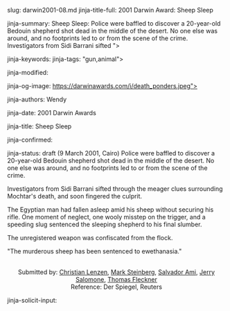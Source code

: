 slug: darwin2001-08.md
jinja-title-full: 2001 Darwin Award: Sheep Sleep

jinja-summary: Sheep Sleep: Police were baffled to discover a 20-year-old Bedouin shepherd shot dead in the middle of the desert. No one else was around, and no footprints led to or from the scene of the crime. Investigators from Sidi Barrani sifted ">

jinja-keywords:
jinja-tags: "gun,animal">

jinja-modified:

jinja-og-image: https://darwinawards.com/i/death_ponders.jpeg">

jinja-authors: Wendy

jinja-date: 2001 Darwin Awards


jinja-title: Sheep Sleep


jinja-confirmed:

jinja-status: draft
(9 March 2001, Cairo) Police were baffled to discover a 20-year-old Bedouin shepherd shot dead in the middle of the desert. No one else was around, and no footprints led to or from the scene of the crime.

Investigators from Sidi Barrani sifted through the meager clues surrounding Mochtar's death, and soon fingered the culprit.

The Egyptian man had fallen asleep amid his sheep without
securing his rifle. One moment of neglect, one wooly misstep
on the trigger, and a speeding slug sentenced the sleeping shepherd to his final slumber.

The unregistered weapon was confiscated from the flock.

"The murderous sheep has been sentenced to ewethanasia." <!-- Mochtar Adam Fadl -->

		
<P align=center>
<!--#include virtual="/inc/votebar_viewvoteonly" -->

<BR>
		 Submitted by: <A href="mailto:REMOVE-christian_lenzen@hotmail.com">Christian Lenzen</A>, <A href="mailto:REMOVE- msteinberg@omm.com">Mark Steinberg</A>, <A href="mailto:REMOVE-salvadorami@yahoo.com">Salvador Ami</A>, <A href="mailto:REMOVE-salomone@wt.net">Jerry Salomone</A>, <A href="mailto:REMOVE-email@thomas-fleckner.de">Thomas Fleckner</A><BR>
		 Reference: Der Spiegel, Reuters

jinja-solicit-input:



<!--#include file=nav_2001.html -->


